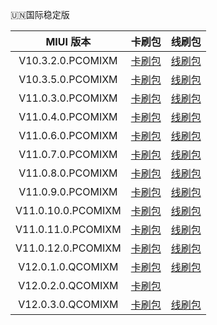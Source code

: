 🇺🇳国际稳定版

| MIUI 版本 | 卡刷包 | 线刷包 |
| :------: | :------: | :------: |
| V10.3.2.0.PCOMIXM | [卡刷包](https://bigota.d.miui.com/V10.3.2.0.PCOMIXM/miui_GINKGOGlobal_V10.3.2.0.PCOMIXM_857e1900bf_9.0.zip)    | [线刷包](https://bigota.d.miui.com/V10.3.2.0.PCOMIXM/ginkgo_global_images_V10.3.2.0.PCOMIXM_20190913.0000.00_9.0_global_78303ebdfd.tgz)    |
| V10.3.5.0.PCOMIXM | [卡刷包](https://bigota.d.miui.com/V10.3.5.0.PCOMIXM/miui_GINKGOGlobal_V10.3.5.0.PCOMIXM_b06466d774_9.0.zip)    | [线刷包](https://bigota.d.miui.com/V10.3.5.0.PCOMIXM/ginkgo_global_images_V10.3.5.0.PCOMIXM_20191013.0000.00_9.0_global_1d19b5a3ce.tgz)    |
| V11.0.3.0.PCOMIXM | [卡刷包](https://bigota.d.miui.com/V11.0.3.0.PCOMIXM/miui_GINKGOGlobal_V11.0.3.0.PCOMIXM_1b9baa227b_9.0.zip)    | [线刷包](https://bigota.d.miui.com/V11.0.3.0.PCOMIXM/ginkgo_global_images_V11.0.3.0.PCOMIXM_20191119.0000.00_9.0_global_a8923e1765.tgz)    |
| V11.0.4.0.PCOMIXM | [卡刷包](https://bigota.d.miui.com/V11.0.4.0.PCOMIXM/miui_GINKGOGlobal_V11.0.4.0.PCOMIXM_883ec1c954_9.0.zip)    | [线刷包](https://bigota.d.miui.com/V11.0.4.0.PCOMIXM/ginkgo_global_images_V11.0.4.0.PCOMIXM_20200102.0000.00_9.0_global_293e7c8e28.tgz)    |
| V11.0.6.0.PCOMIXM | [卡刷包](https://bigota.d.miui.com/V11.0.6.0.PCOMIXM/miui_GINKGOGlobal_V11.0.6.0.PCOMIXM_a27054eb8f_9.0.zip)    | [线刷包](https://bigota.d.miui.com/V11.0.6.0.PCOMIXM/ginkgo_global_images_V11.0.6.0.PCOMIXM_20200121.0000.00_9.0_global_f664db36a1.tgz)    |
| V11.0.7.0.PCOMIXM | [卡刷包](https://bigota.d.miui.com/V11.0.7.0.PCOMIXM/miui_GINKGOGlobal_V11.0.7.0.PCOMIXM_8b2a9f5dbe_9.0.zip)    | [线刷包](https://bigota.d.miui.com/V11.0.7.0.PCOMIXM/ginkgo_global_images_V11.0.7.0.PCOMIXM_20200310.0000.00_9.0_global_35dd1392ba.tgz)    |
| V11.0.8.0.PCOMIXM | [卡刷包](https://bigota.d.miui.com/V11.0.8.0.PCOMIXM/miui_GINKGOGlobal_V11.0.8.0.PCOMIXM_f9fd10c076_9.0.zip)    | [线刷包](https://bigota.d.miui.com/V11.0.8.0.PCOMIXM/ginkgo_global_images_V11.0.8.0.PCOMIXM_20200319.0000.00_9.0_global_8f5afce762.tgz)    |
| V11.0.9.0.PCOMIXM | [卡刷包](https://bigota.d.miui.com/V11.0.9.0.PCOMIXM/miui_GINKGOGlobal_V11.0.9.0.PCOMIXM_59d042a821_9.0.zip)    | [线刷包](https://bigota.d.miui.com/V11.0.9.0.PCOMIXM/ginkgo_global_images_V11.0.9.0.PCOMIXM_20200601.0000.00_9.0_global_2903c58fee.tgz)    |
| V11.0.10.0.PCOMIXM | [卡刷包](https://bigota.d.miui.com/V11.0.10.0.PCOMIXM/miui_GINKGOGlobal_V11.0.10.0.PCOMIXM_d713b2dbf8_9.0.zip)    | [线刷包](https://bigota.d.miui.com/V11.0.10.0.PCOMIXM/ginkgo_global_images_V11.0.10.0.PCOMIXM_20200912.0000.00_9.0_global_f94e1fc603.tgz)    |
| V11.0.11.0.PCOMIXM | [卡刷包](https://bigota.d.miui.com/V11.0.11.0.PCOMIXM/miui_GINKGOGlobal_V11.0.11.0.PCOMIXM_793f382e0d_9.0.zip)    | [线刷包](https://bigota.d.miui.com/V11.0.11.0.PCOMIXM/ginkgo_global_images_V11.0.11.0.PCOMIXM_20201001.0000.00_9.0_global_389eff34c9.tgz)    |
| V11.0.12.0.PCOMIXM | [卡刷包](https://bigota.d.miui.com/V11.0.12.0.PCOMIXM/miui_GINKGOGlobal_V11.0.12.0.PCOMIXM_912960e1fc_9.0.zip)    | [线刷包](https://bigota.d.miui.com/V11.0.12.0.PCOMIXM/ginkgo_global_images_V11.0.12.0.PCOMIXM_20201119.0000.00_9.0_global_37804edbcb.tgz)    |
| V12.0.1.0.QCOMIXM | [卡刷包](https://bigota.d.miui.com/V12.0.1.0.QCOMIXM/miui_GINKGOGlobal_V12.0.1.0.QCOMIXM_f5da3c2665_10.0.zip)    | [线刷包](https://bigota.d.miui.com/V12.0.1.0.QCOMIXM/ginkgo_global_images_V12.0.1.0.QCOMIXM_20201019.0000.00_10.0_global_a4829c10a8.tgz)    |
| V12.0.2.0.QCOMIXM | [卡刷包](https://bigota.d.miui.com/V12.0.2.0.QCOMIXM/miui_GINKGOGlobal_V12.0.2.0.QCOMIXM_b58f9663d7_10.0.zip)    |
| V12.0.3.0.QCOMIXM | [卡刷包](https://bigota.d.miui.com/V12.0.3.0.QCOMIXM/miui_GINKGOGlobal_V12.0.3.0.QCOMIXM_265dab17e2_10.0.zip)    | [线刷包](https://bigota.d.miui.com/V12.0.3.0.QCOMIXM/ginkgo_global_images_V12.0.3.0.QCOMIXM_20201226.0000.00_10.0_global_044c052090.tgz)    |
